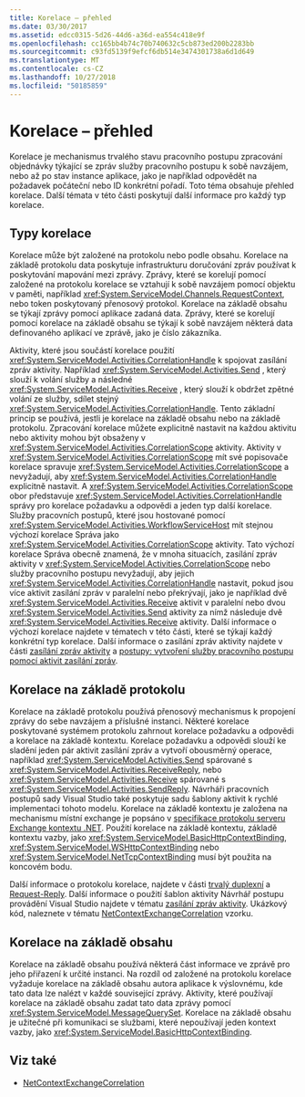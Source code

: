 ```yaml
---
title: Korelace – přehled
ms.date: 03/30/2017
ms.assetid: edcc0315-5d26-44d6-a36d-ea554c418e9f
ms.openlocfilehash: cc165bb4b74c70b740632c5cb873ed200b2283bb
ms.sourcegitcommit: c93fd5139f9efcf6db514e3474301738a6d1d649
ms.translationtype: MT
ms.contentlocale: cs-CZ
ms.lasthandoff: 10/27/2018
ms.locfileid: "50185859"
---
```

# <a name="correlation-overview"></a>Korelace – přehled
Korelace je mechanismus trvalého stavu pracovního postupu zpracování objednávky týkající se zpráv služby pracovního postupu k sobě navzájem, nebo až po stav instance aplikace, jako je například odpovědět na požadavek počáteční nebo ID konkrétní pořadí. Toto téma obsahuje přehled korelace. Další témata v této části poskytují další informace pro každý typ korelace.  
  
## <a name="types-of-correlation"></a>Typy korelace  
 Korelace může být založené na protokolu nebo podle obsahu. Korelace na základě protokolu data poskytuje infrastrukturu doručování zpráv používat k poskytování mapování mezi zprávy. Zprávy, které se korelují pomocí založené na protokolu korelace se vztahují k sobě navzájem pomocí objektu v paměti, například <xref:System.ServiceModel.Channels.RequestContext>, nebo token poskytovaný přenosový protokol. Korelace na základě obsahu se týkají zprávy pomocí aplikace zadaná data. Zprávy, které se korelují pomocí korelace na základě obsahu se týkají k sobě navzájem některá data definovaného aplikací ve zprávě, jako je číslo zákazníka.  
  
 Aktivity, které jsou součástí korelace použití <xref:System.ServiceModel.Activities.CorrelationHandle> k spojovat zasílání zpráv aktivity. Například <xref:System.ServiceModel.Activities.Send> , který slouží k volání služby a následné <xref:System.ServiceModel.Activities.Receive> , který slouží k obdržet zpětné volání ze služby, sdílet stejný <xref:System.ServiceModel.Activities.CorrelationHandle>. Tento základní princip se používá, jestli je korelace na základě obsahu nebo na základě protokolu. Zpracování korelace můžete explicitně nastavit na každou aktivitu nebo aktivity mohou být obsaženy v <xref:System.ServiceModel.Activities.CorrelationScope> aktivity. Aktivity v <xref:System.ServiceModel.Activities.CorrelationScope> mít své popisovače korelace spravuje <xref:System.ServiceModel.Activities.CorrelationScope> a nevyžadují, aby <xref:System.ServiceModel.Activities.CorrelationHandle> explicitně nastavit. A <xref:System.ServiceModel.Activities.CorrelationScope> obor představuje <xref:System.ServiceModel.Activities.CorrelationHandle> správy pro korelace požadavku a odpovědi a jeden typ další korelace. Služby pracovních postupů, které jsou hostované pomocí <xref:System.ServiceModel.Activities.WorkflowServiceHost> mít stejnou výchozí korelace Správa jako <xref:System.ServiceModel.Activities.CorrelationScope> aktivity. Tato výchozí korelace Správa obecně znamená, že v mnoha situacích, zasílání zpráv aktivity v <xref:System.ServiceModel.Activities.CorrelationScope> nebo služby pracovního postupu nevyžadují, aby jejich <xref:System.ServiceModel.Activities.CorrelationHandle> nastavit, pokud jsou více aktivit zasílání zpráv v paralelní nebo překrývají, jako je například dvě <xref:System.ServiceModel.Activities.Receive> aktivit v paralelní nebo dvou <xref:System.ServiceModel.Activities.Send> aktivity za nímž následuje dvě <xref:System.ServiceModel.Activities.Receive> aktivity. Další informace o výchozí korelace najdete v tématech v této části, které se týkají každý konkrétní typ korelace. Další informace o zasílání zpráv aktivity najdete v části [zasílání zpráv aktivity](../../../../docs/framework/wcf/feature-details/messaging-activities.md) a [postupy: vytvoření služby pracovního postupu pomocí aktivit zasílání zpráv](../../../../docs/framework/wcf/feature-details/how-to-create-a-workflow-service-with-messaging-activities.md).  
  
## <a name="protocol-based-correlation"></a>Korelace na základě protokolu

Korelace na základě protokolu používá přenosový mechanismus k propojení zprávy do sebe navzájem a příslušné instanci. Některé korelace poskytované systémem protokolu zahrnout korelace požadavku a odpovědi a korelace na základě kontextu. Korelace požadavku a odpovědi slouží ke sladění jeden pár aktivit zasílání zpráv a vytvoří obousměrný operace, například <xref:System.ServiceModel.Activities.Send> spárované s <xref:System.ServiceModel.Activities.ReceiveReply>, nebo <xref:System.ServiceModel.Activities.Receive> spárované s <xref:System.ServiceModel.Activities.SendReply>. Návrháři pracovních postupů sady Visual Studio také poskytuje sadu šablony aktivit k rychlé implementaci tohoto modelu. Korelace na základě kontextu je založena na mechanismu místní exchange je popsáno v [specifikace protokolu serveru Exchange kontextu .NET](https://go.microsoft.com/fwlink/?LinkID=166059). Použití korelace na základě kontextu, základě kontextu vazby, jako <xref:System.ServiceModel.BasicHttpContextBinding>, <xref:System.ServiceModel.WSHttpContextBinding> nebo <xref:System.ServiceModel.NetTcpContextBinding> musí být použita na koncovém bodu.  
  
Další informace o protokolu korelace, najdete v části [trvalý duplexní](../../../../docs/framework/wcf/feature-details/durable-duplex-correlation.md) a [Request-Reply](../../../../docs/framework/wcf/feature-details/request-reply-correlation.md). Další informace o použití šablon aktivity Návrhář postupu provádění Visual Studio najdete v tématu [zasílání zpráv aktivity](../../../../docs/framework/wcf/feature-details/messaging-activities.md). Ukázkový kód, naleznete v tématu [NetContextExchangeCorrelation](https://docs.microsoft.com/previous-versions/dotnet/netframework-4.0/ee662963%28v%3dvs.100%29) vzorku.  
  
## <a name="content-based-correlation"></a>Korelace na základě obsahu

Korelace na základě obsahu používá některá část informace ve zprávě pro jeho přiřazení k určité instanci. Na rozdíl od založené na protokolu korelace vyžaduje korelace na základě obsahu autora aplikace k výslovnému, kde tato data lze nalézt v každé související zprávy. Aktivity, které používají korelace na základě obsahu zadat tato data zprávy pomocí <xref:System.ServiceModel.MessageQuerySet>. Korelace na základě obsahu je užitečné při komunikaci se službami, které nepoužívají jeden kontext vazby, jako <xref:System.ServiceModel.BasicHttpContextBinding>.
  
## <a name="see-also"></a>Viz také  

- [NetContextExchangeCorrelation](https://docs.microsoft.com/previous-versions/dotnet/netframework-4.0/ee662963%28v%3dvs.100%29)
